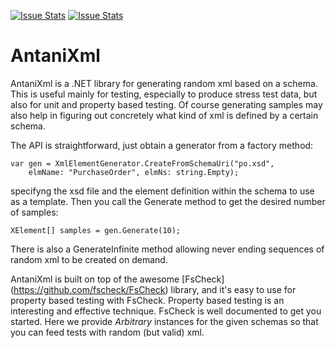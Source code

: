 [![Issue Stats](http://issuestats.com/github/giacomociti/AntaniXml/badge/issue)](http://issuestats.com/github/giacomociti/AntaniXml)
[![Issue Stats](http://issuestats.com/github/giacomociti/AntaniXml/badge/pr)](http://issuestats.com/github/giacomociti/AntaniXml)

# AntaniXml

AntaniXml is a .NET library for generating random xml based on a schema.
This is useful mainly for testing, especially to produce stress test data, but also for unit and property based testing.
Of course generating samples may also help in figuring out concretely what kind of xml is defined by a certain schema.

The API is straightforward, just obtain a generator from a factory method:

	var gen = XmlElementGenerator.CreateFromSchemaUri("po.xsd", 
		elmName: "PurchaseOrder", elmNs: string.Empty);

specifyng the xsd file and the element definition within the schema to use as a template.
Then you call the Generate method to get the desired number of samples:

	XElement[] samples = gen.Generate(10);

There is also a GenerateInfinite method allowing never ending sequences of random xml to be created on demand.

AntaniXml is built on top of the awesome [FsCheck] (https://github.com/fscheck/FsCheck) library, and it's easy to use 
for property based testing with FsCheck.
Property based testing is an interesting and effective technique. FsCheck is well documented to get you started.
Here we provide *Arbitrary* instances for the given schemas so that you can feed tests with random (but valid) xml.



